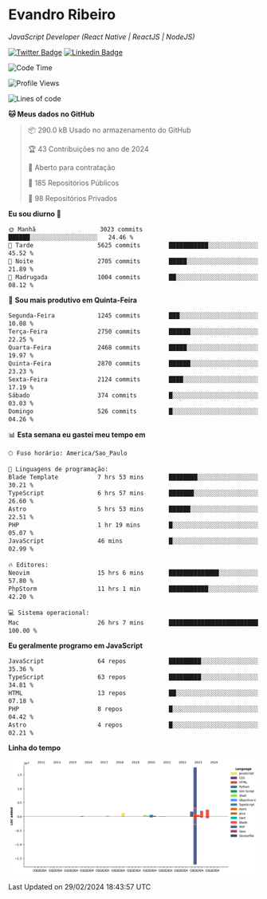 # Evandro **Ribeiro**

*JavaScript Developer (React Native | ReactJS | NodeJS)*

[![Twitter Badge](https://img.shields.io/badge/-@ribeiroevandro-201B2D?style=flat-square&labelColor=201B2D&logo=twitter&logoColor=white&link=https://twitter.com/ribeiroevandro)](https://twitter.com/ribeiroevandro) 
[![Linkedin Badge](https://img.shields.io/badge/-Evandro%20Ribeiro-201B2D?style=flat-square&logo=Linkedin&logoColor=white&link=https://www.linkedin.com/in/ribeiroevandro)](https://www.linkedin.com/in/ribeiroevandro) 


<!--START_SECTION:waka-->
![Code Time](http://img.shields.io/badge/Code%20Time-3%2C735%20hrs%2022%20mins-blue)

![Profile Views](http://img.shields.io/badge/Visualizac%C3%B5es%20do%20perfil-0-blue)

![Lines of code](https://img.shields.io/badge/Desde%20o%20Hello%20World%20eu%20escrevi-27.5%20million%20linhas%20de%20c%C3%B3digo-blue)

**🐱 Meus dados no GitHub** 

> 📦 290.0 kB Usado no armazenamento do GitHub 
 > 
> 🏆 43 Contribuições no ano de 2024
 > 
> 💼 Aberto para contratação
 > 
> 📜 185 Repositórios Públicos 
 > 
> 🔑 98 Repositórios Privados 
 > 
**Eu sou diurno 🐤** 

```text
🌞 Manhã                  3023 commits        ██████░░░░░░░░░░░░░░░░░░░   24.46 % 
🌆 Tarde                  5625 commits        ███████████░░░░░░░░░░░░░░   45.52 % 
🌃 Noite                  2705 commits        █████░░░░░░░░░░░░░░░░░░░░   21.89 % 
🌙 Madrugada              1004 commits        ██░░░░░░░░░░░░░░░░░░░░░░░   08.12 % 
```
📅 **Sou mais produtivo em Quinta-Feira** 

```text
Segunda-Feira            1245 commits        ███░░░░░░░░░░░░░░░░░░░░░░   10.08 % 
Terça-Feira              2750 commits        ██████░░░░░░░░░░░░░░░░░░░   22.25 % 
Quarta-Feira             2468 commits        █████░░░░░░░░░░░░░░░░░░░░   19.97 % 
Quinta-Feira             2870 commits        ██████░░░░░░░░░░░░░░░░░░░   23.23 % 
Sexta-Feira              2124 commits        ████░░░░░░░░░░░░░░░░░░░░░   17.19 % 
Sábado                   374 commits         █░░░░░░░░░░░░░░░░░░░░░░░░   03.03 % 
Domingo                  526 commits         █░░░░░░░░░░░░░░░░░░░░░░░░   04.26 % 
```


📊 **Esta semana eu gastei meu tempo em** 

```text
🕑︎ Fuso horário: America/Sao_Paulo

💬 Linguagens de programação: 
Blade Template           7 hrs 53 mins       ████████░░░░░░░░░░░░░░░░░   30.21 % 
TypeScript               6 hrs 57 mins       ███████░░░░░░░░░░░░░░░░░░   26.60 % 
Astro                    5 hrs 53 mins       ██████░░░░░░░░░░░░░░░░░░░   22.51 % 
PHP                      1 hr 19 mins        █░░░░░░░░░░░░░░░░░░░░░░░░   05.07 % 
JavaScript               46 mins             █░░░░░░░░░░░░░░░░░░░░░░░░   02.99 % 

🔥 Editores: 
Neovim                   15 hrs 6 mins       ██████████████░░░░░░░░░░░   57.80 % 
PhpStorm                 11 hrs 1 min        ███████████░░░░░░░░░░░░░░   42.20 % 

💻 Sistema operacional: 
Mac                      26 hrs 7 mins       █████████████████████████   100.00 % 
```

**Eu geralmente programo em JavaScript** 

```text
JavaScript               64 repos            █████████░░░░░░░░░░░░░░░░   35.36 % 
TypeScript               63 repos            █████████░░░░░░░░░░░░░░░░   34.81 % 
HTML                     13 repos            ██░░░░░░░░░░░░░░░░░░░░░░░   07.18 % 
PHP                      8 repos             █░░░░░░░░░░░░░░░░░░░░░░░░   04.42 % 
Astro                    4 repos             █░░░░░░░░░░░░░░░░░░░░░░░░   02.21 % 
```



**Linha do tempo**

![Lines of Code chart](https://raw.githubusercontent.com/ribeiroevandro/ribeiroevandro/main/assets/bar_graph.png)


 Last Updated on 29/02/2024 18:43:57 UTC
<!--END_SECTION:waka-->
